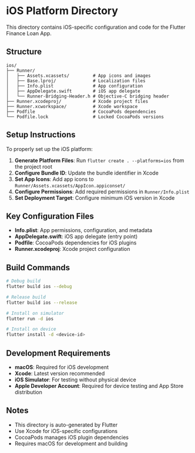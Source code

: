 # iOS Platform Directory

This directory contains iOS-specific configuration and code for the Flutter Finance Loan App.

## Structure

```
ios/
├── Runner/
│   ├── Assets.xcassets/         # App icons and images
│   ├── Base.lproj/              # Localization files
│   ├── Info.plist               # App configuration
│   ├── AppDelegate.swift        # iOS app delegate
│   └── Runner-Bridging-Header.h # Objective-C bridging header
├── Runner.xcodeproj/            # Xcode project files
├── Runner.xcworkspace/          # Xcode workspace
├── Podfile                      # CocoaPods dependencies
└── Podfile.lock                 # Locked CocoaPods versions
```

## Setup Instructions

To properly set up the iOS platform:

1. **Generate Platform Files**: Run `flutter create . --platforms=ios` from the project root
2. **Configure Bundle ID**: Update the bundle identifier in Xcode
3. **Set App Icons**: Add app icons to `Runner/Assets.xcassets/AppIcon.appiconset/`
4. **Configure Permissions**: Add required permissions in `Runner/Info.plist`
5. **Set Deployment Target**: Configure minimum iOS version in Xcode

## Key Configuration Files

- **Info.plist**: App permissions, configuration, and metadata
- **AppDelegate.swift**: iOS app delegate (entry point)
- **Podfile**: CocoaPods dependencies for iOS plugins
- **Runner.xcodeproj**: Xcode project configuration

## Build Commands

```bash
# Debug build
flutter build ios --debug

# Release build
flutter build ios --release

# Install on simulator
flutter run -d ios

# Install on device
flutter install -d <device-id>
```

## Development Requirements

- **macOS**: Required for iOS development
- **Xcode**: Latest version recommended
- **iOS Simulator**: For testing without physical device
- **Apple Developer Account**: Required for device testing and App Store distribution

## Notes

- This directory is auto-generated by Flutter
- Use Xcode for iOS-specific configurations
- CocoaPods manages iOS plugin dependencies
- Requires macOS for development and building
